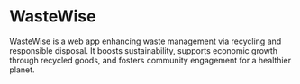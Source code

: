 # WasteWise
WasteWise is a web app enhancing waste management via recycling and responsible disposal. It boosts sustainability, supports economic growth through recycled goods, and fosters community engagement for a healthier planet.
